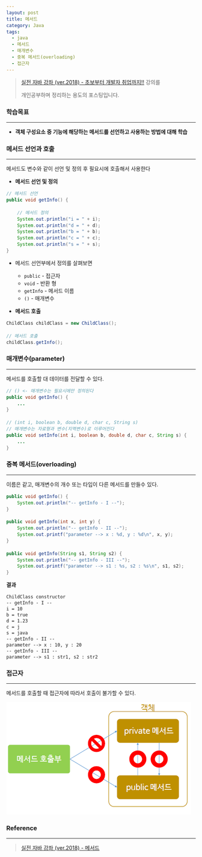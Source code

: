 ```yaml
---
layout: post
title: 메서드
category: Java
tags:
  - java
  - 메서드
  - 매개변수
  - 중복 메서드(overloading)
  - 접근자
---
```




> [실전 자바 강좌 (ver.2018) - 초보부터 개발자 취업까지!!](https://www.inflearn.com/course/%EC%8B%A4%EC%A0%84-%EC%9E%90%EB%B0%94_java-renew/) 강의를
>
> 개인공부하며 정리하는 용도의 포스팅입니다.



### 학습목표

---

- **객체 구성요소 중 기능에 해당하는 메서드를 선언하고 사용하는 방법에 대해 학습**



### 메서드 선언과 호출

---

메서드도 변수와 같이 선언 및 정의 후 필요시에 호출해서 사용한다

- **메서드 선언 및 정의**

```java
// 메서드 선언
public void getInfo() {
    
    // 메서드 정의
    System.out.println("i = " + i);
    System.out.println("d = " + d);
    System.out.println("b = " + b);
    System.out.println("c = " + c);
    System.out.println("s = " + s);
}
```

- 메서드 선언부에서 정의를 살펴보면
  -  `public` - 접근자
  - `void` - 반환 형
  - `getInfo` - 메서드 이름
  - `()` - 매개변수



- **메서드 호출**

```java
ChildClass childClass = new ChildClass();

// 메서드 호출
childClass.getInfo();
```





### 매개변수(parameter)

---

메서드를 호출할 대 데이터를 전달할 수 있다.

```java
// () <- 매개변수는 필요시에만 정의된다
public void getInfo() {
    ...
}

// (int i, boolean b, double d, char c, String s)
// 매개변수는 자료형과 변수(지역변수)로 이루어진다
public void setInfo(int i, boolean b, double d, char c, String s) {
    ...
}
```





### 중복 메서드(overloading)

---

이름은 같고, 매개변수의 개수 또는 타입이 다른 메서드를 만들수 있다.

```java
public void getInfo() {
    System.out.println("-- getInfo - I --");
}

public void getInfo(int x, int y) {
    System.out.println("-- getInfo - II --");
    System.out.printf("parameter --> x : %d, y : %d\n", x, y);
}

public void getInfo(String s1, String s2) {
    System.out.println("-- getInfo - III --");
    System.out.printf("parameter --> s1 : %s, s2 : %s\n", s1, s2);
}

```



**결과**

```
ChildClass constructor
-- getInfo - I --
i = 10
b = true
d = 1.23
c = j
s = java
-- getInfo - II --
parameter --> x : 10, y : 20
-- getInfo - III --
parameter --> s1 : str1, s2 : str2
```





### 접근자

---

메서드를 호출할 때 접근자에 따라서 호출이 불가할 수 있다.

![메서드](/assets/Java/메서드.png)



### Reference

---

> [실전 자바 강좌 (ver.2018) - 메서드](https://www.inflearn.com/course/%EC%8B%A4%EC%A0%84-%EC%9E%90%EB%B0%94_java-renew/%EB%A9%94%EC%84%9C%EB%93%9C/)



